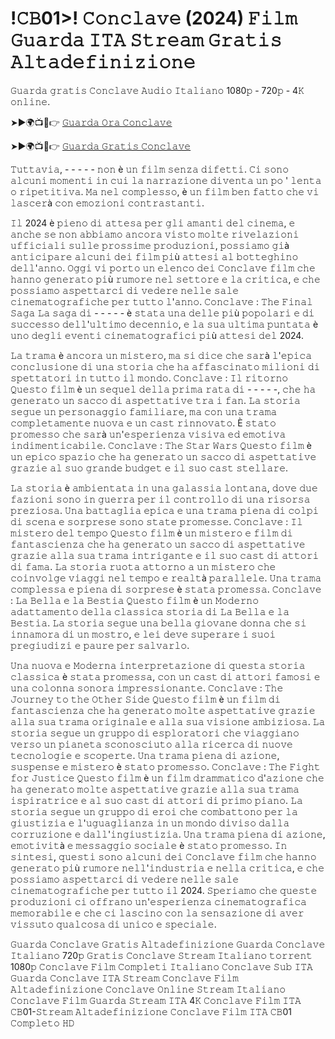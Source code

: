 # !𝙲𝙱01>! 𝙲𝚘𝚗𝚌𝚕𝚊𝚟𝚎 (2024) 𝙵𝚒𝚕𝚖 𝙶𝚞𝚊𝚛𝚍𝚊 𝙸𝚃𝙰 𝚂𝚝𝚛𝚎𝚊𝚖 𝙶𝚛𝚊𝚝𝚒𝚜 𝙰𝚕𝚝𝚊𝚍𝚎𝚏𝚒𝚗𝚒𝚣𝚒𝚘𝚗𝚎 

𝙶𝚞𝚊𝚛𝚍𝚊 𝚐𝚛𝚊𝚝𝚒𝚜 𝙲𝚘𝚗𝚌𝚕𝚊𝚟𝚎 𝙰𝚞𝚍𝚒𝚘 𝙸𝚝𝚊𝚕𝚒𝚊𝚗𝚘 1080𝚙 - 720𝚙 - 4𝙺 𝚘𝚗𝚕𝚒𝚗𝚎.

➤►🌍📺📱👉  [𝙶𝚞𝚊𝚛𝚍𝚊 𝙾𝚛𝚊 𝙲𝚘𝚗𝚌𝚕𝚊𝚟𝚎](https://tinyurl.com/ye2ydstm)

➤►🌍📺📱👉  [𝙶𝚞𝚊𝚛𝚍𝚊 𝙶𝚛𝚊𝚝𝚒𝚜 𝙲𝚘𝚗𝚌𝚕𝚊𝚟𝚎](https://tinyurl.com/ye2ydstm)

𝚃𝚞𝚝𝚝𝚊𝚟𝚒𝚊, - - - - - 𝚗𝚘𝚗 è 𝚞𝚗 𝚏𝚒𝚕𝚖 𝚜𝚎𝚗𝚣𝚊 𝚍𝚒𝚏𝚎𝚝𝚝𝚒. 𝙲𝚒 𝚜𝚘𝚗𝚘 𝚊𝚕𝚌𝚞𝚗𝚒 𝚖𝚘𝚖𝚎𝚗𝚝𝚒 𝚒𝚗 𝚌𝚞𝚒 𝚕𝚊 𝚗𝚊𝚛𝚛𝚊𝚣𝚒𝚘𝚗𝚎 𝚍𝚒𝚟𝚎𝚗𝚝𝚊 𝚞𝚗 𝚙𝚘 ' 𝚕𝚎𝚗𝚝𝚊 𝚘 𝚛𝚒𝚙𝚎𝚝𝚒𝚝𝚒𝚟𝚊. 𝙼𝚊 𝚗𝚎𝚕 𝚌𝚘𝚖𝚙𝚕𝚎𝚜𝚜𝚘, è 𝚞𝚗 𝚏𝚒𝚕𝚖 𝚋𝚎𝚗 𝚏𝚊𝚝𝚝𝚘 𝚌𝚑𝚎 𝚟𝚒 𝚕𝚊𝚜𝚌𝚎𝚛à 𝚌𝚘𝚗 𝚎𝚖𝚘𝚣𝚒𝚘𝚗𝚒 𝚌𝚘𝚗𝚝𝚛𝚊𝚜𝚝𝚊𝚗𝚝𝚒.

𝙸𝚕 2024 è 𝚙𝚒𝚎𝚗𝚘 𝚍𝚒 𝚊𝚝𝚝𝚎𝚜𝚊 𝚙𝚎𝚛 𝚐𝚕𝚒 𝚊𝚖𝚊𝚗𝚝𝚒 𝚍𝚎𝚕 𝚌𝚒𝚗𝚎𝚖𝚊, 𝚎 𝚊𝚗𝚌𝚑𝚎 𝚜𝚎 𝚗𝚘𝚗 𝚊𝚋𝚋𝚒𝚊𝚖𝚘 𝚊𝚗𝚌𝚘𝚛𝚊 𝚟𝚒𝚜𝚝𝚘 𝚖𝚘𝚕𝚝𝚎 𝚛𝚒𝚟𝚎𝚕𝚊𝚣𝚒𝚘𝚗𝚒 𝚞𝚏𝚏𝚒𝚌𝚒𝚊𝚕𝚒 𝚜𝚞𝚕𝚕𝚎 𝚙𝚛𝚘𝚜𝚜𝚒𝚖𝚎 𝚙𝚛𝚘𝚍𝚞𝚣𝚒𝚘𝚗𝚒, 𝚙𝚘𝚜𝚜𝚒𝚊𝚖𝚘 𝚐𝚒à 𝚊𝚗𝚝𝚒𝚌𝚒𝚙𝚊𝚛𝚎 𝚊𝚕𝚌𝚞𝚗𝚒 𝚍𝚎𝚒 𝚏𝚒𝚕𝚖 𝚙𝚒ù 𝚊𝚝𝚝𝚎𝚜𝚒 𝚊𝚕 𝚋𝚘𝚝𝚝𝚎𝚐𝚑𝚒𝚗𝚘 𝚍𝚎𝚕𝚕'𝚊𝚗𝚗𝚘. 𝙾𝚐𝚐𝚒 𝚟𝚒 𝚙𝚘𝚛𝚝𝚘 𝚞𝚗 𝚎𝚕𝚎𝚗𝚌𝚘 𝚍𝚎𝚒 𝙲𝚘𝚗𝚌𝚕𝚊𝚟𝚎 𝚏𝚒𝚕𝚖 𝚌𝚑𝚎 𝚑𝚊𝚗𝚗𝚘 𝚐𝚎𝚗𝚎𝚛𝚊𝚝𝚘 𝚙𝚒ù 𝚛𝚞𝚖𝚘𝚛𝚎 𝚗𝚎𝚕 𝚜𝚎𝚝𝚝𝚘𝚛𝚎 𝚎 𝚕𝚊 𝚌𝚛𝚒𝚝𝚒𝚌𝚊, 𝚎 𝚌𝚑𝚎 𝚙𝚘𝚜𝚜𝚒𝚊𝚖𝚘 𝚊𝚜𝚙𝚎𝚝𝚝𝚊𝚛𝚌𝚒 𝚍𝚒 𝚟𝚎𝚍𝚎𝚛𝚎 𝚗𝚎𝚕𝚕𝚎 𝚜𝚊𝚕𝚎 𝚌𝚒𝚗𝚎𝚖𝚊𝚝𝚘𝚐𝚛𝚊𝚏𝚒𝚌𝚑𝚎 𝚙𝚎𝚛 𝚝𝚞𝚝𝚝𝚘 𝚕'𝚊𝚗𝚗𝚘. 𝙲𝚘𝚗𝚌𝚕𝚊𝚟𝚎 : 𝚃𝚑𝚎 𝙵𝚒𝚗𝚊𝚕 𝚂𝚊𝚐𝚊 𝙻𝚊 𝚜𝚊𝚐𝚊 𝚍𝚒 - - - - - è 𝚜𝚝𝚊𝚝𝚊 𝚞𝚗𝚊 𝚍𝚎𝚕𝚕𝚎 𝚙𝚒ù 𝚙𝚘𝚙𝚘𝚕𝚊𝚛𝚒 𝚎 𝚍𝚒 𝚜𝚞𝚌𝚌𝚎𝚜𝚜𝚘 𝚍𝚎𝚕𝚕'𝚞𝚕𝚝𝚒𝚖𝚘 𝚍𝚎𝚌𝚎𝚗𝚗𝚒𝚘, 𝚎 𝚕𝚊 𝚜𝚞𝚊 𝚞𝚕𝚝𝚒𝚖𝚊 𝚙𝚞𝚗𝚝𝚊𝚝𝚊 è 𝚞𝚗𝚘 𝚍𝚎𝚐𝚕𝚒 𝚎𝚟𝚎𝚗𝚝𝚒 𝚌𝚒𝚗𝚎𝚖𝚊𝚝𝚘𝚐𝚛𝚊𝚏𝚒𝚌𝚒 𝚙𝚒ù 𝚊𝚝𝚝𝚎𝚜𝚒 𝚍𝚎𝚕 2024. 

𝙻𝚊 𝚝𝚛𝚊𝚖𝚊 è 𝚊𝚗𝚌𝚘𝚛𝚊 𝚞𝚗 𝚖𝚒𝚜𝚝𝚎𝚛𝚘, 𝚖𝚊 𝚜𝚒 𝚍𝚒𝚌𝚎 𝚌𝚑𝚎 𝚜𝚊𝚛à 𝚕'𝚎𝚙𝚒𝚌𝚊 𝚌𝚘𝚗𝚌𝚕𝚞𝚜𝚒𝚘𝚗𝚎 𝚍𝚒 𝚞𝚗𝚊 𝚜𝚝𝚘𝚛𝚒𝚊 𝚌𝚑𝚎 𝚑𝚊 𝚊𝚏𝚏𝚊𝚜𝚌𝚒𝚗𝚊𝚝𝚘 𝚖𝚒𝚕𝚒𝚘𝚗𝚒 𝚍𝚒 𝚜𝚙𝚎𝚝𝚝𝚊𝚝𝚘𝚛𝚒 𝚒𝚗 𝚝𝚞𝚝𝚝𝚘 𝚒𝚕 𝚖𝚘𝚗𝚍𝚘. 𝙲𝚘𝚗𝚌𝚕𝚊𝚟𝚎 : 𝙸𝚕 𝚛𝚒𝚝𝚘𝚛𝚗𝚘 𝚀𝚞𝚎𝚜𝚝𝚘 𝚏𝚒𝚕𝚖 è 𝚞𝚗 𝚜𝚎𝚚𝚞𝚎𝚕 𝚍𝚎𝚕𝚕𝚊 𝚙𝚛𝚒𝚖𝚊 𝚛𝚊𝚝𝚊 𝚍𝚒 - - - - -, 𝚌𝚑𝚎 𝚑𝚊 𝚐𝚎𝚗𝚎𝚛𝚊𝚝𝚘 𝚞𝚗 𝚜𝚊𝚌𝚌𝚘 𝚍𝚒 𝚊𝚜𝚙𝚎𝚝𝚝𝚊𝚝𝚒𝚟𝚎 𝚝𝚛𝚊 𝚒 𝚏𝚊𝚗. 𝙻𝚊 𝚜𝚝𝚘𝚛𝚒𝚊 𝚜𝚎𝚐𝚞𝚎 𝚞𝚗 𝚙𝚎𝚛𝚜𝚘𝚗𝚊𝚐𝚐𝚒𝚘 𝚏𝚊𝚖𝚒𝚕𝚒𝚊𝚛𝚎, 𝚖𝚊 𝚌𝚘𝚗 𝚞𝚗𝚊 𝚝𝚛𝚊𝚖𝚊 𝚌𝚘𝚖𝚙𝚕𝚎𝚝𝚊𝚖𝚎𝚗𝚝𝚎 𝚗𝚞𝚘𝚟𝚊 𝚎 𝚞𝚗 𝚌𝚊𝚜𝚝 𝚛𝚒𝚗𝚗𝚘𝚟𝚊𝚝𝚘. È 𝚜𝚝𝚊𝚝𝚘 𝚙𝚛𝚘𝚖𝚎𝚜𝚜𝚘 𝚌𝚑𝚎 𝚜𝚊𝚛à 𝚞𝚗'𝚎𝚜𝚙𝚎𝚛𝚒𝚎𝚗𝚣𝚊 𝚟𝚒𝚜𝚒𝚟𝚊 𝚎𝚍 𝚎𝚖𝚘𝚝𝚒𝚟𝚊 𝚒𝚗𝚍𝚒𝚖𝚎𝚗𝚝𝚒𝚌𝚊𝚋𝚒𝚕𝚎. 𝙲𝚘𝚗𝚌𝚕𝚊𝚟𝚎 : 𝚃𝚑𝚎 𝚂𝚝𝚊𝚛 𝚆𝚊𝚛𝚜 𝚀𝚞𝚎𝚜𝚝𝚘 𝚏𝚒𝚕𝚖 è 𝚞𝚗 𝚎𝚙𝚒𝚌𝚘 𝚜𝚙𝚊𝚣𝚒𝚘 𝚌𝚑𝚎 𝚑𝚊 𝚐𝚎𝚗𝚎𝚛𝚊𝚝𝚘 𝚞𝚗 𝚜𝚊𝚌𝚌𝚘 𝚍𝚒 𝚊𝚜𝚙𝚎𝚝𝚝𝚊𝚝𝚒𝚟𝚎 𝚐𝚛𝚊𝚣𝚒𝚎 𝚊𝚕 𝚜𝚞𝚘 𝚐𝚛𝚊𝚗𝚍𝚎 𝚋𝚞𝚍𝚐𝚎𝚝 𝚎 𝚒𝚕 𝚜𝚞𝚘 𝚌𝚊𝚜𝚝 𝚜𝚝𝚎𝚕𝚕𝚊𝚛𝚎. 

𝙻𝚊 𝚜𝚝𝚘𝚛𝚒𝚊 è 𝚊𝚖𝚋𝚒𝚎𝚗𝚝𝚊𝚝𝚊 𝚒𝚗 𝚞𝚗𝚊 𝚐𝚊𝚕𝚊𝚜𝚜𝚒𝚊 𝚕𝚘𝚗𝚝𝚊𝚗𝚊, 𝚍𝚘𝚟𝚎 𝚍𝚞𝚎 𝚏𝚊𝚣𝚒𝚘𝚗𝚒 𝚜𝚘𝚗𝚘 𝚒𝚗 𝚐𝚞𝚎𝚛𝚛𝚊 𝚙𝚎𝚛 𝚒𝚕 𝚌𝚘𝚗𝚝𝚛𝚘𝚕𝚕𝚘 𝚍𝚒 𝚞𝚗𝚊 𝚛𝚒𝚜𝚘𝚛𝚜𝚊 𝚙𝚛𝚎𝚣𝚒𝚘𝚜𝚊. 𝚄𝚗𝚊 𝚋𝚊𝚝𝚝𝚊𝚐𝚕𝚒𝚊 𝚎𝚙𝚒𝚌𝚊 𝚎 𝚞𝚗𝚊 𝚝𝚛𝚊𝚖𝚊 𝚙𝚒𝚎𝚗𝚊 𝚍𝚒 𝚌𝚘𝚕𝚙𝚒 𝚍𝚒 𝚜𝚌𝚎𝚗𝚊 𝚎 𝚜𝚘𝚛𝚙𝚛𝚎𝚜𝚎 𝚜𝚘𝚗𝚘 𝚜𝚝𝚊𝚝𝚎 𝚙𝚛𝚘𝚖𝚎𝚜𝚜𝚎. 𝙲𝚘𝚗𝚌𝚕𝚊𝚟𝚎 : 𝙸𝚕 𝚖𝚒𝚜𝚝𝚎𝚛𝚘 𝚍𝚎𝚕 𝚝𝚎𝚖𝚙𝚘 𝚀𝚞𝚎𝚜𝚝𝚘 𝚏𝚒𝚕𝚖 è 𝚞𝚗 𝚖𝚒𝚜𝚝𝚎𝚛𝚘 𝚎 𝚏𝚒𝚕𝚖 𝚍𝚒 𝚏𝚊𝚗𝚝𝚊𝚜𝚌𝚒𝚎𝚗𝚣𝚊 𝚌𝚑𝚎 𝚑𝚊 𝚐𝚎𝚗𝚎𝚛𝚊𝚝𝚘 𝚞𝚗 𝚜𝚊𝚌𝚌𝚘 𝚍𝚒 𝚊𝚜𝚙𝚎𝚝𝚝𝚊𝚝𝚒𝚟𝚎 𝚐𝚛𝚊𝚣𝚒𝚎 𝚊𝚕𝚕𝚊 𝚜𝚞𝚊 𝚝𝚛𝚊𝚖𝚊 𝚒𝚗𝚝𝚛𝚒𝚐𝚊𝚗𝚝𝚎 𝚎 𝚒𝚕 𝚜𝚞𝚘 𝚌𝚊𝚜𝚝 𝚍𝚒 𝚊𝚝𝚝𝚘𝚛𝚒 𝚍𝚒 𝚏𝚊𝚖𝚊. 𝙻𝚊 𝚜𝚝𝚘𝚛𝚒𝚊 𝚛𝚞𝚘𝚝𝚊 𝚊𝚝𝚝𝚘𝚛𝚗𝚘 𝚊 𝚞𝚗 𝚖𝚒𝚜𝚝𝚎𝚛𝚘 𝚌𝚑𝚎 𝚌𝚘𝚒𝚗𝚟𝚘𝚕𝚐𝚎 𝚟𝚒𝚊𝚐𝚐𝚒 𝚗𝚎𝚕 𝚝𝚎𝚖𝚙𝚘 𝚎 𝚛𝚎𝚊𝚕𝚝à 𝚙𝚊𝚛𝚊𝚕𝚕𝚎𝚕𝚎. 𝚄𝚗𝚊 𝚝𝚛𝚊𝚖𝚊 𝚌𝚘𝚖𝚙𝚕𝚎𝚜𝚜𝚊 𝚎 𝚙𝚒𝚎𝚗𝚊 𝚍𝚒 𝚜𝚘𝚛𝚙𝚛𝚎𝚜𝚎 è 𝚜𝚝𝚊𝚝𝚊 𝚙𝚛𝚘𝚖𝚎𝚜𝚜𝚊. 𝙲𝚘𝚗𝚌𝚕𝚊𝚟𝚎 : 𝙻𝚊 𝙱𝚎𝚕𝚕𝚊 𝚎 𝚕𝚊 𝙱𝚎𝚜𝚝𝚒𝚊 𝚀𝚞𝚎𝚜𝚝𝚘 𝚏𝚒𝚕𝚖 è 𝚞𝚗 𝙼𝚘𝚍𝚎𝚛𝚗𝚘 𝚊𝚍𝚊𝚝𝚝𝚊𝚖𝚎𝚗𝚝𝚘 𝚍𝚎𝚕𝚕𝚊 𝚌𝚕𝚊𝚜𝚜𝚒𝚌𝚊 𝚜𝚝𝚘𝚛𝚒𝚊 𝚍𝚒 𝙻𝚊 𝙱𝚎𝚕𝚕𝚊 𝚎 𝚕𝚊 𝙱𝚎𝚜𝚝𝚒𝚊. 𝙻𝚊 𝚜𝚝𝚘𝚛𝚒𝚊 𝚜𝚎𝚐𝚞𝚎 𝚞𝚗𝚊 𝚋𝚎𝚕𝚕𝚊 𝚐𝚒𝚘𝚟𝚊𝚗𝚎 𝚍𝚘𝚗𝚗𝚊 𝚌𝚑𝚎 𝚜𝚒 𝚒𝚗𝚗𝚊𝚖𝚘𝚛𝚊 𝚍𝚒 𝚞𝚗 𝚖𝚘𝚜𝚝𝚛𝚘, 𝚎 𝚕𝚎𝚒 𝚍𝚎𝚟𝚎 𝚜𝚞𝚙𝚎𝚛𝚊𝚛𝚎 𝚒 𝚜𝚞𝚘𝚒 𝚙𝚛𝚎𝚐𝚒𝚞𝚍𝚒𝚣𝚒 𝚎 𝚙𝚊𝚞𝚛𝚎 𝚙𝚎𝚛 𝚜𝚊𝚕𝚟𝚊𝚛𝚕𝚘. 

𝚄𝚗𝚊 𝚗𝚞𝚘𝚟𝚊 𝚎 𝙼𝚘𝚍𝚎𝚛𝚗𝚊 𝚒𝚗𝚝𝚎𝚛𝚙𝚛𝚎𝚝𝚊𝚣𝚒𝚘𝚗𝚎 𝚍𝚒 𝚚𝚞𝚎𝚜𝚝𝚊 𝚜𝚝𝚘𝚛𝚒𝚊 𝚌𝚕𝚊𝚜𝚜𝚒𝚌𝚊 è 𝚜𝚝𝚊𝚝𝚊 𝚙𝚛𝚘𝚖𝚎𝚜𝚜𝚊, 𝚌𝚘𝚗 𝚞𝚗 𝚌𝚊𝚜𝚝 𝚍𝚒 𝚊𝚝𝚝𝚘𝚛𝚒 𝚏𝚊𝚖𝚘𝚜𝚒 𝚎 𝚞𝚗𝚊 𝚌𝚘𝚕𝚘𝚗𝚗𝚊 𝚜𝚘𝚗𝚘𝚛𝚊 𝚒𝚖𝚙𝚛𝚎𝚜𝚜𝚒𝚘𝚗𝚊𝚗𝚝𝚎.  𝙲𝚘𝚗𝚌𝚕𝚊𝚟𝚎 : 𝚃𝚑𝚎 𝙹𝚘𝚞𝚛𝚗𝚎𝚢 𝚝𝚘 𝚝𝚑𝚎 𝙾𝚝𝚑𝚎𝚛 𝚂𝚒𝚍𝚎 𝚀𝚞𝚎𝚜𝚝𝚘 𝚏𝚒𝚕𝚖 è 𝚞𝚗 𝚏𝚒𝚕𝚖 𝚍𝚒 𝚏𝚊𝚗𝚝𝚊𝚜𝚌𝚒𝚎𝚗𝚣𝚊 𝚌𝚑𝚎 𝚑𝚊 𝚐𝚎𝚗𝚎𝚛𝚊𝚝𝚘 𝚖𝚘𝚕𝚝𝚎 𝚊𝚜𝚙𝚎𝚝𝚝𝚊𝚝𝚒𝚟𝚎 𝚐𝚛𝚊𝚣𝚒𝚎 𝚊𝚕𝚕𝚊 𝚜𝚞𝚊 𝚝𝚛𝚊𝚖𝚊 𝚘𝚛𝚒𝚐𝚒𝚗𝚊𝚕𝚎 𝚎 𝚊𝚕𝚕𝚊 𝚜𝚞𝚊 𝚟𝚒𝚜𝚒𝚘𝚗𝚎 𝚊𝚖𝚋𝚒𝚣𝚒𝚘𝚜𝚊. 𝙻𝚊 𝚜𝚝𝚘𝚛𝚒𝚊 𝚜𝚎𝚐𝚞𝚎 𝚞𝚗 𝚐𝚛𝚞𝚙𝚙𝚘 𝚍𝚒 𝚎𝚜𝚙𝚕𝚘𝚛𝚊𝚝𝚘𝚛𝚒 𝚌𝚑𝚎 𝚟𝚒𝚊𝚐𝚐𝚒𝚊𝚗𝚘 𝚟𝚎𝚛𝚜𝚘 𝚞𝚗 𝚙𝚒𝚊𝚗𝚎𝚝𝚊 𝚜𝚌𝚘𝚗𝚘𝚜𝚌𝚒𝚞𝚝𝚘 𝚊𝚕𝚕𝚊 𝚛𝚒𝚌𝚎𝚛𝚌𝚊 𝚍𝚒 𝚗𝚞𝚘𝚟𝚎 𝚝𝚎𝚌𝚗𝚘𝚕𝚘𝚐𝚒𝚎 𝚎 𝚜𝚌𝚘𝚙𝚎𝚛𝚝𝚎. 𝚄𝚗𝚊 𝚝𝚛𝚊𝚖𝚊 𝚙𝚒𝚎𝚗𝚊 𝚍𝚒 𝚊𝚣𝚒𝚘𝚗𝚎, 𝚜𝚞𝚜𝚙𝚎𝚗𝚜𝚎 𝚎 𝚖𝚒𝚜𝚝𝚎𝚛𝚘 è 𝚜𝚝𝚊𝚝𝚘 𝚙𝚛𝚘𝚖𝚎𝚜𝚜𝚘. 𝙲𝚘𝚗𝚌𝚕𝚊𝚟𝚎 : 𝚃𝚑𝚎 𝙵𝚒𝚐𝚑𝚝 𝚏𝚘𝚛 𝙹𝚞𝚜𝚝𝚒𝚌𝚎 𝚀𝚞𝚎𝚜𝚝𝚘 𝚏𝚒𝚕𝚖 è 𝚞𝚗 𝚏𝚒𝚕𝚖 𝚍𝚛𝚊𝚖𝚖𝚊𝚝𝚒𝚌𝚘 𝚍'𝚊𝚣𝚒𝚘𝚗𝚎 𝚌𝚑𝚎 𝚑𝚊 𝚐𝚎𝚗𝚎𝚛𝚊𝚝𝚘 𝚖𝚘𝚕𝚝𝚎 𝚊𝚜𝚙𝚎𝚝𝚝𝚊𝚝𝚒𝚟𝚎 𝚐𝚛𝚊𝚣𝚒𝚎 𝚊𝚕𝚕𝚊 𝚜𝚞𝚊 𝚝𝚛𝚊𝚖𝚊 𝚒𝚜𝚙𝚒𝚛𝚊𝚝𝚛𝚒𝚌𝚎 𝚎 𝚊𝚕 𝚜𝚞𝚘 𝚌𝚊𝚜𝚝 𝚍𝚒 𝚊𝚝𝚝𝚘𝚛𝚒 𝚍𝚒 𝚙𝚛𝚒𝚖𝚘 𝚙𝚒𝚊𝚗𝚘. 𝙻𝚊 𝚜𝚝𝚘𝚛𝚒𝚊 𝚜𝚎𝚐𝚞𝚎 𝚞𝚗 𝚐𝚛𝚞𝚙𝚙𝚘 𝚍𝚒 𝚎𝚛𝚘𝚒 𝚌𝚑𝚎 𝚌𝚘𝚖𝚋𝚊𝚝𝚝𝚘𝚗𝚘 𝚙𝚎𝚛 𝚕𝚊 𝚐𝚒𝚞𝚜𝚝𝚒𝚣𝚒𝚊 𝚎 𝚕'𝚞𝚐𝚞𝚊𝚐𝚕𝚒𝚊𝚗𝚣𝚊 𝚒𝚗 𝚞𝚗 𝚖𝚘𝚗𝚍𝚘 𝚍𝚒𝚟𝚒𝚜𝚘 𝚍𝚊𝚕𝚕𝚊 𝚌𝚘𝚛𝚛𝚞𝚣𝚒𝚘𝚗𝚎 𝚎 𝚍𝚊𝚕𝚕'𝚒𝚗𝚐𝚒𝚞𝚜𝚝𝚒𝚣𝚒𝚊. 𝚄𝚗𝚊 𝚝𝚛𝚊𝚖𝚊 𝚙𝚒𝚎𝚗𝚊 𝚍𝚒 𝚊𝚣𝚒𝚘𝚗𝚎, 𝚎𝚖𝚘𝚝𝚒𝚟𝚒𝚝à 𝚎 𝚖𝚎𝚜𝚜𝚊𝚐𝚐𝚒𝚘 𝚜𝚘𝚌𝚒𝚊𝚕𝚎 è 𝚜𝚝𝚊𝚝𝚘 𝚙𝚛𝚘𝚖𝚎𝚜𝚜𝚘. 𝙸𝚗 𝚜𝚒𝚗𝚝𝚎𝚜𝚒, 𝚚𝚞𝚎𝚜𝚝𝚒 𝚜𝚘𝚗𝚘 𝚊𝚕𝚌𝚞𝚗𝚒 𝚍𝚎𝚒 𝙲𝚘𝚗𝚌𝚕𝚊𝚟𝚎 𝚏𝚒𝚕𝚖 𝚌𝚑𝚎 𝚑𝚊𝚗𝚗𝚘 𝚐𝚎𝚗𝚎𝚛𝚊𝚝𝚘 𝚙𝚒ù 𝚛𝚞𝚖𝚘𝚛𝚎 𝚗𝚎𝚕𝚕'𝚒𝚗𝚍𝚞𝚜𝚝𝚛𝚒𝚊 𝚎 𝚗𝚎𝚕𝚕𝚊 𝚌𝚛𝚒𝚝𝚒𝚌𝚊, 𝚎 𝚌𝚑𝚎 𝚙𝚘𝚜𝚜𝚒𝚊𝚖𝚘 𝚊𝚜𝚙𝚎𝚝𝚝𝚊𝚛𝚌𝚒 𝚍𝚒 𝚟𝚎𝚍𝚎𝚛𝚎 𝚗𝚎𝚕𝚕𝚎 𝚜𝚊𝚕𝚎 𝚌𝚒𝚗𝚎𝚖𝚊𝚝𝚘𝚐𝚛𝚊𝚏𝚒𝚌𝚑𝚎 𝚙𝚎𝚛 𝚝𝚞𝚝𝚝𝚘 𝚒𝚕 2024. 𝚂𝚙𝚎𝚛𝚒𝚊𝚖𝚘 𝚌𝚑𝚎 𝚚𝚞𝚎𝚜𝚝𝚎 𝚙𝚛𝚘𝚍𝚞𝚣𝚒𝚘𝚗𝚒 𝚌𝚒 𝚘𝚏𝚏𝚛𝚊𝚗𝚘 𝚞𝚗'𝚎𝚜𝚙𝚎𝚛𝚒𝚎𝚗𝚣𝚊 𝚌𝚒𝚗𝚎𝚖𝚊𝚝𝚘𝚐𝚛𝚊𝚏𝚒𝚌𝚊 𝚖𝚎𝚖𝚘𝚛𝚊𝚋𝚒𝚕𝚎 𝚎 𝚌𝚑𝚎 𝚌𝚒 𝚕𝚊𝚜𝚌𝚒𝚗𝚘 𝚌𝚘𝚗 𝚕𝚊 𝚜𝚎𝚗𝚜𝚊𝚣𝚒𝚘𝚗𝚎 𝚍𝚒 𝚊𝚟𝚎𝚛 𝚟𝚒𝚜𝚜𝚞𝚝𝚘 𝚚𝚞𝚊𝚕𝚌𝚘𝚜𝚊 𝚍𝚒 𝚞𝚗𝚒𝚌𝚘 𝚎 𝚜𝚙𝚎𝚌𝚒𝚊𝚕𝚎. 

𝙶𝚞𝚊𝚛𝚍𝚊 𝙲𝚘𝚗𝚌𝚕𝚊𝚟𝚎 𝙶𝚛𝚊𝚝𝚒𝚜 𝙰𝚕𝚝𝚊𝚍𝚎𝚏𝚒𝚗𝚒𝚣𝚒𝚘𝚗𝚎 𝙶𝚞𝚊𝚛𝚍𝚊 𝙲𝚘𝚗𝚌𝚕𝚊𝚟𝚎 𝙸𝚝𝚊𝚕𝚒𝚊𝚗𝚘 720𝚙 𝙶𝚛𝚊𝚝𝚒𝚜 𝙲𝚘𝚗𝚌𝚕𝚊𝚟𝚎 𝚂𝚝𝚛𝚎𝚊𝚖 𝙸𝚝𝚊𝚕𝚒𝚊𝚗𝚘 𝚝𝚘𝚛𝚛𝚎𝚗𝚝 1080𝚙 𝙲𝚘𝚗𝚌𝚕𝚊𝚟𝚎 𝙵𝚒𝚕𝚖 𝙲𝚘𝚖𝚙𝚕𝚎𝚝𝚒 𝙸𝚝𝚊𝚕𝚒𝚊𝚗𝚘 𝙲𝚘𝚗𝚌𝚕𝚊𝚟𝚎 𝚂𝚞𝚋 𝙸𝚃𝙰 𝙶𝚞𝚊𝚛𝚍𝚊 𝙲𝚘𝚗𝚌𝚕𝚊𝚟𝚎 𝙸𝚃𝙰 𝚂𝚝𝚛𝚎𝚊𝚖 𝙲𝚘𝚗𝚌𝚕𝚊𝚟𝚎 𝙵𝚒𝚕𝚖 𝙰𝚕𝚝𝚊𝚍𝚎𝚏𝚒𝚗𝚒𝚣𝚒𝚘𝚗𝚎 𝙲𝚘𝚗𝚌𝚕𝚊𝚟𝚎 𝙾𝚗𝚕𝚒𝚗𝚎 𝚂𝚝𝚛𝚎𝚊𝚖 𝙸𝚝𝚊𝚕𝚒𝚊𝚗𝚘 𝙲𝚘𝚗𝚌𝚕𝚊𝚟𝚎 𝙵𝚒𝚕𝚖 𝙶𝚞𝚊𝚛𝚍𝚊 𝚂𝚝𝚛𝚎𝚊𝚖 𝙸𝚃𝙰 4𝙺 𝙲𝚘𝚗𝚌𝚕𝚊𝚟𝚎 𝙵𝚒𝚕𝚖 𝙸𝚃𝙰 𝙲𝙱01-𝚂𝚝𝚛𝚎𝚊𝚖 𝙰𝚕𝚝𝚊𝚍𝚎𝚏𝚒𝚗𝚒𝚣𝚒𝚘𝚗𝚎 𝙲𝚘𝚗𝚌𝚕𝚊𝚟𝚎 𝙵𝚒𝚕𝚖 𝙸𝚃𝙰 𝙲𝙱01 𝙲𝚘𝚖𝚙𝚕𝚎𝚝𝚘 𝙷𝙳

